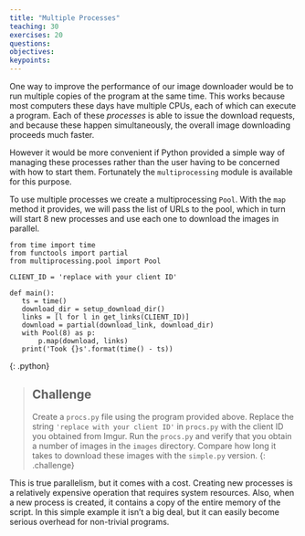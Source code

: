 ```yaml
---
title: "Multiple Processes"
teaching: 30
exercises: 20
questions:
objectives:
keypoints:
---
```

One way to improve the performance of our image downloader would be to run multiple copies of the program at the same time. This works because
most computers these days have multiple CPUs, each of which can execute a program. Each of these *processes* is able to issue the download 
requests, and because these happen simultaneously, the overall image downloading proceeds much faster. 

However it would be more convenient if Python provided a simple way of managing these processes rather than the user having to be concerned with
how to start them. Fortunately the `multiprocessing` module is available for this purpose.

To use multiple processes we create a multiprocessing `Pool`. With the `map` method it provides, we will pass the list of URLs to the pool, which in 
turn will start 8 new processes and use each one to download the images in parallel. 

~~~
from time import time
from functools import partial
from multiprocessing.pool import Pool

CLIENT_ID = 'replace with your client ID'

def main():
   ts = time()
   download_dir = setup_download_dir()
   links = [l for l in get_links(CLIENT_ID)]
   download = partial(download_link, download_dir)
   with Pool(8) as p:
       p.map(download, links)
   print('Took {}s'.format(time() - ts))
~~~
{: .python}

> ## Challenge
>
> Create a `procs.py` file using the program provided above. Replace the string `'replace with your client ID'` in 
> `procs.py` with the client ID you obtained from Imgur. Run the `procs.py` and verify that you obtain a number of images in the `images`
> directory. Compare how long it takes to download these images with the `simple.py` version.
{: .challenge}

This is true parallelism, but it comes with a cost. Creating new processes is a relatively expensive operation that requires system resources.
Also, when a new process is created, it contains a copy of the entire memory of the script. In this simple example it isn’t a big deal, but it 
can easily become serious overhead for non-trivial programs.